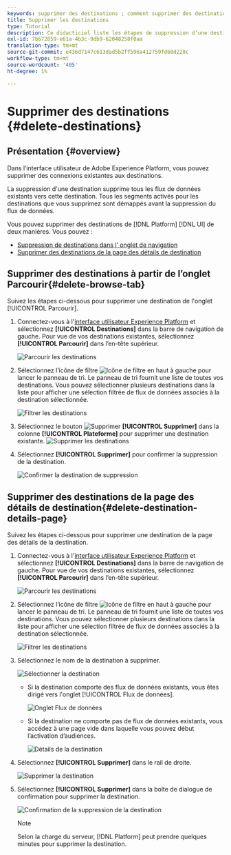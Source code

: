 ```yaml
---
keywords: supprimer des destinations ; comment supprimer des destinations
title: Supprimer les destinations
type: Tutorial
description: Ce didacticiel liste les étapes de suppression d’une destination existante dans l’interface utilisateur Adobe Experience Platform.
exl-id: 7b672859-e61a-4b3c-9db9-62048258f0aa
translation-type: tm+mt
source-git-commit: e436d7147c613dad5b2ff596a412759fd60d228c
workflow-type: tm+mt
source-wordcount: '405'
ht-degree: 1%

---
```


# Supprimer des destinations {#delete-destinations}

## Présentation {#overview}

Dans l’interface utilisateur de Adobe Experience Platform, vous pouvez supprimer des connexions existantes aux destinations.

La suppression d&#39;une destination supprime tous les flux de données existants vers cette destination. Tous les segments activés pour les destinations que vous supprimez sont démappés avant la suppression du flux de données.

Vous pouvez supprimer des destinations de [!DNL Platform] [!DNL UI] de deux manières. Vous pouvez :

* [Suppression de destinations dans l’  onglet de navigation](#delete-browse-tab)
* [Supprimer des destinations de la page des détails de destination](#delete-destination-details-page)

## Supprimer des destinations à partir de l’onglet Parcourir{#delete-browse-tab}

Suivez les étapes ci-dessous pour supprimer une destination de l&#39;onglet [!UICONTROL Parcourir].

1. Connectez-vous à l&#39;[interface utilisateur Experience Platform](https://platform.adobe.com/) et sélectionnez **[!UICONTROL Destinations]** dans la barre de navigation de gauche. Pour vue de vos destinations existantes, sélectionnez **[!UICONTROL Parcourir]** dans l’en-tête supérieur.

   ![Parcourir les destinations](../assets/ui/delete-destinations/browse-destinations.png)

2. Sélectionnez l’icône de filtre ![Icône de filtre](../assets/ui/delete-destinations/filter.png) en haut à gauche pour lancer le panneau de tri. Le panneau de tri fournit une liste de toutes vos destinations. Vous pouvez sélectionner plusieurs destinations dans la liste pour afficher une sélection filtrée de flux de données associés à la destination sélectionnée.

   ![Filtrer les destinations](../assets/ui/delete-destinations/filter-destinations.png)

3. Sélectionnez le bouton ![Supprimer](../assets/ui/delete-destinations/delete-icon.png) **[!UICONTROL Supprimer]** dans la colonne **[!UICONTROL Plateforme]** pour supprimer une destination existante.
   ![Supprimer les destinations](../assets/ui/delete-destinations/delete-destinations.png)

4. Sélectionnez **[!UICONTROL Supprimer]** pour confirmer la suppression de la destination.

   ![Confirmer la destination de suppression](../assets/ui/delete-destinations/delete-destinations-confirm.png)


## Supprimer des destinations de la page des détails de destination{#delete-destination-details-page}

Suivez les étapes ci-dessous pour supprimer une destination de la page des détails de la destination.

1. Connectez-vous à l&#39;[interface utilisateur Experience Platform](https://platform.adobe.com/) et sélectionnez **[!UICONTROL Destinations]** dans la barre de navigation de gauche. Pour vue de vos destinations existantes, sélectionnez **[!UICONTROL Parcourir]** dans l’en-tête supérieur.

   ![Parcourir les destinations](../assets/ui/delete-destinations/browse-destinations.png)

2. Sélectionnez l’icône de filtre ![Icône de filtre](../assets/ui/delete-destinations/filter.png) en haut à gauche pour lancer le panneau de tri. Le panneau de tri fournit une liste de toutes vos destinations. Vous pouvez sélectionner plusieurs destinations dans la liste pour afficher une sélection filtrée de flux de données associés à la destination sélectionnée.

   ![Filtrer les destinations](../assets/ui/delete-destinations/filter-destinations.png)

3. Sélectionnez le nom de la destination à supprimer.

   ![Sélectionner la destination](../assets/ui/delete-destinations/delete-destination-select.png)

   * Si la destination comporte des flux de données existants, vous êtes dirigé vers l&#39;onglet [!UICONTROL Flux de données].

      ![Onglet Flux de données](../assets/ui/delete-destinations/destination-details-dataflows.png)

   * Si la destination ne comporte pas de flux de données existants, vous accédez à une page vide dans laquelle vous pouvez début l’activation d’audiences.

      ![Détails de la destination](../assets/ui/delete-destinations/destination-details-empty.png)


4. Sélectionnez **[!UICONTROL Supprimer]** dans le rail de droite.

   ![Supprimer la destination](../assets/ui/delete-destinations/delete-destinations-button.png)

5. Sélectionnez **[!UICONTROL Supprimer]** dans la boîte de dialogue de confirmation pour supprimer la destination.

   ![Confirmation de la suppression de la destination](..//assets/ui/delete-destinations/delete-destinations-delete.png)

   >[!NOTE]
   >
   >Selon la charge du serveur, [!DNL Platform] peut prendre quelques minutes pour supprimer la destination.
